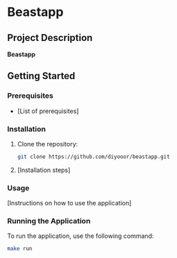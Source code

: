 # Beastapp

## Project Description

**Beastapp** 

## Getting Started

### Prerequisites

- [List of prerequisites]

### Installation

1. Clone the repository:
    ```bash
    git clone https://github.com/diyooor/beastapp.git
    ```
2. [Installation steps]

### Usage

[Instructions on how to use the application]

### Running the Application

To run the application, use the following command:

```bash
make run

